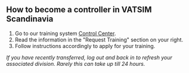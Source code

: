 ## How to become a controller in VATSIM Scandinavia

1. Go to our training system [Control Center](https://cc.vatsim-scandinavia.org/).
2. Read the information in the "Request Training" section on your right.
3. Follow instructions accordingly to apply for your training.

*If you have recently transferred, log out and back in to refresh your associated division. Rarely this can take up till 24 hours.*